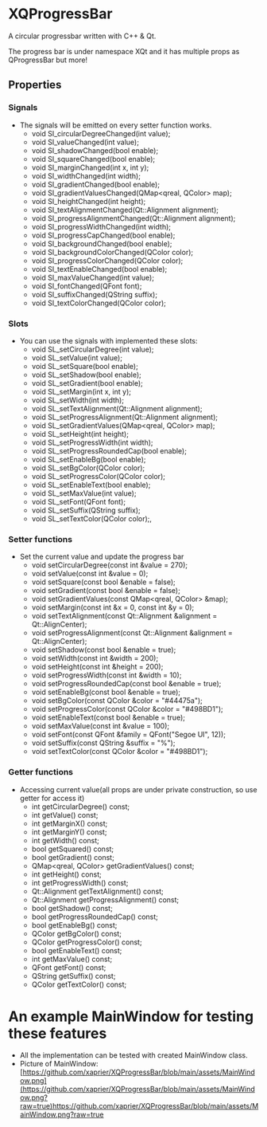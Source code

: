 # XQProgressBar
A circular progressbar written with C++ &amp; Qt.

The progress bar is under namespace XQt and it has multiple props as QProgressBar but more!

## Properties
### Signals
* The signals will be emitted on every setter function works.
  - void SI_circularDegreeChanged(int value);
  - void SI_valueChanged(int value);
  - void SI_shadowChanged(bool enable);
  - void SI_squareChanged(bool enable);
  - void SI_marginChanged(int x, int y);
  - void SI_widthChanged(int width);
  - void SI_gradientChanged(bool enable);
  - void SI_gradientValuesChanged(QMap<qreal, QColor> map);
  - void SI_heightChanged(int height);
  - void SI_textAlignmentChanged(Qt::Alignment alignment);
  - void SI_progressAlignmentChanged(Qt::Alignment alignment);
  - void SI_progressWidthChanged(int width);
  - void SI_progressCapChanged(bool enable);
  - void SI_backgroundChanged(bool enable);
  - void SI_backgroundColorChanged(QColor color);
  - void SI_progressColorChanged(QColor color);
  - void SI_textEnableChanged(bool enable);
  - void SI_maxValueChanged(int value);
  - void SI_fontChanged(QFont font);
  - void SI_suffixChanged(QString suffix);
  - void SI_textColorChanged(QColor color);
### Slots
* You can use the signals with implemented these slots:
  - void SL_setCircularDegree(int value);
  - void SL_setValue(int value);
  - void SL_setSquare(bool enable);
  - void SL_setShadow(bool enable);
  - void SL_setGradient(bool enable);
  - void SL_setMargin(int x, int y);
  - void SL_setWidth(int width);
  - void SL_setTextAlignment(Qt::Alignment alignment);
  - void SL_setProgressAlignment(Qt::Alignment alignment);
  - void SL_setGradientValues(QMap<qreal, QColor> map);
  - void SL_setHeight(int height);
  - void SL_setProgressWidth(int width);
  - void SL_setProgressRoundedCap(bool enable);
  - void SL_setEnableBg(bool enable);
  - void SL_setBgColor(QColor color);
  - void SL_setProgressColor(QColor color);
  - void SL_setEnableText(bool enable);
  - void SL_setMaxValue(int value);
  - void SL_setFont(QFont font);
  - void SL_setSuffix(QString suffix);
  - void SL_setTextColor(QColor color);,
### Setter functions
* Set the current value and update the progress bar
  - void setCircularDegree(const int &value = 270);
  - void setValue(const int &value = 0);
  - void setSquare(const bool &enable = false);
  - void setGradient(const bool &enable = false);
  - void setGradientValues(const QMap<qreal, QColor> &map);
  - void setMargin(const int &x = 0, const int &y = 0);
  - void setTextAlignment(const Qt::Alignment &alignment = Qt::AlignCenter);
  - void setProgressAlignment(const Qt::Alignment &alignment = Qt::AlignCenter);
  - void setShadow(const bool &enable = true);
  - void setWidth(const int &width = 200);
  - void setHeight(const int &height = 200);
  - void setProgressWidth(const int &width = 10);
  - void setProgressRoundedCap(const bool &enable = true);
  - void setEnableBg(const bool &enable = true);
  - void setBgColor(const QColor &color = "#44475a");
  - void setProgressColor(const QColor &color = "#498BD1");
  - void setEnableText(const bool &enable = true);
  - void setMaxValue(const int &value = 100);
  - void setFont(const QFont &family = QFont("Segoe UI", 12));
  - void setSuffix(const QString &suffix = "%");
  - void setTextColor(const QColor &color = "#498BD1");
### Getter functions 
* Accessing current value(all props are under private construction, so use getter for access it)
  - int getCircularDegree() const;
  - int getValue() const;
  - int getMarginX() const;
  - int getMarginY() const;
  - int getWidth() const;
  - bool getSquared() const;
  - bool getGradient() const;
  - QMap<qreal, QColor> getGradientValues() const;
  - int getHeight() const;
  - int getProgressWidth() const;
  - Qt::Alignment getTextAlignment() const;
  - Qt::Alignment getProgressAlignment() const;
  - bool getShadow() const;
  - bool getProgressRoundedCap() const;
  - bool getEnableBg() const;
  - QColor getBgColor() const;
  - QColor getProgressColor() const;
  - bool getEnableText() const;
  - int getMaxValue() const;
  - QFont getFont() const;
  - QString getSuffix() const;
  - QColor getTextColor() const;

# An example MainWindow for testing these features
- All the implementation can be tested with created MainWindow class.
- Picture of MainWindow: [https://github.com/xaprier/XQProgressBar/blob/main/assets/MainWindow.png](https://github.com/xaprier/XQProgressBar/blob/main/assets/MainWindow.png?raw=true)https://github.com/xaprier/XQProgressBar/blob/main/assets/MainWindow.png?raw=true
